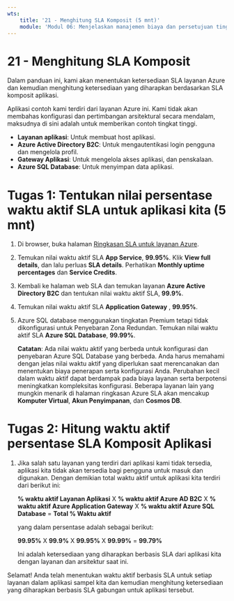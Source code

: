 ```yaml
---
wts:
    title: '21 - Menghitung SLA Komposit (5 mnt)'
    module: 'Modul 06: Menjelaskan manajemen biaya dan persetujuan tingkat layanan Azure'
---
```

# 21 - Menghitung SLA Komposit

Dalam panduan ini, kami akan menentukan ketersediaan SLA layanan Azure dan kemudian menghitung ketersediaan yang diharapkan berdasarkan SLA komposit aplikasi.

Aplikasi contoh kami terdiri dari layanan Azure ini. Kami tidak akan membahas konfigurasi dan pertimbangan arsitektural secara mendalam, maksudnya di sini adalah untuk memberikan contoh tingkat tinggi.

+ **Layanan aplikasi**: Untuk membuat host aplikasi.
+ **Azure Active Directory B2C**: Untuk mengautentikasi login pengguna dan mengelola profil.
+ **Gateway Aplikasi**: Untuk mengelola akses aplikasi, dan penskalaan. 
+ **Azure SQL Database**: Untuk menyimpan data aplikasi. 

# Tugas 1: Tentukan nilai persentase waktu aktif SLA untuk aplikasi kita (5 mnt)

1. Di browser, buka halaman [Ringkasan SLA untuk layanan Azure](https://azure.microsoft.com/id-id/support/legal/sla/summary/).

2. Temukan nilai waktu aktif SLA **App Service**, **99.95%**. Klik **View full details**, dan lalu perluas **SLA details**. Perhatikan **Monthly uptime percentages** dan **Service Credits**.

3. Kembali ke halaman web SLA dan temukan layanan **Azure Active Directory B2C** dan tentukan nilai waktu aktif SLA, **99.9%**. 

4. Temukan nilai waktu aktif SLA **Application Gateway** , **99.95%**. 

5. Azure SQL database menggunakan tingkatan Premium tetapi tidak dikonfigurasi untuk Penyebaran Zona Redundan. Temukan nilai waktu aktif SLA **Azure SQL Database**, **99.99%**. 

    **Catatan**: Ada nilai waktu aktif yang berbeda untuk konfigurasi dan penyebaran Azure SQL Database yang berbeda. Anda harus memahami dengan jelas nilai waktu aktif yang diperlukan saat merencanakan dan menentukan biaya penerapan serta konfigurasi Anda. Perubahan kecil dalam waktu aktif dapat berdampak pada biaya layanan serta berpotensi meningkatkan kompleksitas konfigurasi. Beberapa layanan lain yang mungkin menarik di halaman ringkasan Azure SLA akan mencakup **Komputer Virtual**, **Akun Penyimpanan**, dan **Cosmos DB**.

# Tugas 2: Hitung waktu aktif persentase SLA Komposit Aplikasi

1. Jika salah satu layanan yang terdiri dari aplikasi kami tidak tersedia, aplikasi kita tidak akan tersedia bagi pengguna untuk masuk dan digunakan. Dengan demikian total waktu aktif untuk aplikasi kita terdiri dari berikut ini:

    **% waktu aktif Layanan Aplikasi** X **% waktu aktif Azure AD B2C** X  **% waktu aktif Azure Application Gateway** X **% waktu aktif Azure SQL Database** = **Total % Waktu aktif**

    yang dalam persentase adalah sebagai berikut:

    **99.95%** X **99.9%** X **99.95%** X **99.99%** = **99.79%**

    Ini adalah ketersediaan yang diharapkan berbasis SLA dari aplikasi kita dengan layanan dan arsitektur saat ini.

Selamat! Anda telah menentukan waktu aktif berbasis SLA untuk setiap layanan dalam aplikasi sampel kita dan kemudian menghitung ketersediaan yang diharapkan berbasis SLA gabungan untuk aplikasi tersebut.